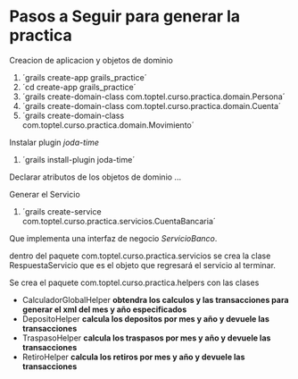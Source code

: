 Pasos a Seguir para generar la practica
=======================================

Creacion de aplicacion y objetos de dominio

1. ´grails create-app grails_practice´
1. ´cd create-app grails_practice´
1. ´grails create-domain-class com.toptel.curso.practica.domain.Persona´
1. ´grails create-domain-class com.toptel.curso.practica.domain.Cuenta´
1. ´grails create-domain-class com.toptel.curso.practica.domain.Movimiento´

Instalar plugin *joda-time*

1. ´grails install-plugin joda-time´

Declarar atributos de los objetos de dominio ...

Generar el Servicio 

1. ´grails create-service com.toptel.curso.practica.servicios.CuentaBancaria´ 

Que implementa una interfaz de negocio *ServicioBanco*.

dentro del paquete  com.toptel.curso.practica.servicios se crea la clase RespuestaServicio
que es el objeto que regresará el servicio al terminar.


Se crea el paquete com.toptel.curso.practica.helpers con las clases

 - CalculadorGlobalHelper **obtendra los calculos y las transacciones para generar el xml del mes y año especificados**
 - DepositoHelper **calcula los depositos por mes y año y devuele las transacciones**
 - TraspasoHelper **calcula los traspasos por mes y año y devuele las transacciones**
 - RetiroHelper **calcula los retiros por mes y año y devuele las transacciones**


